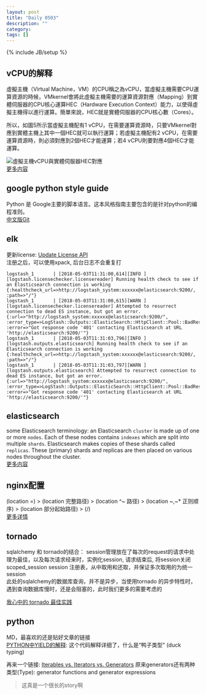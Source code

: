```yaml
---
layout: post
title: "Daily 0503"
description: ""
category: 
tags: []
---
```

{% include JB/setup %}



## vCPU的解释    

虛擬主機（Virtual Machine，VM）的CPU稱之為vCPU，當虛擬主機需要CPU運算資源的時候，VMkernel會將此虛擬主機需要的運算資源對應（Mapping）到實體伺服器的CPU核心運算HEC（Hardware Execution Context）能力，以使得虛擬主機得以進行運算。簡單來說，HEC就是實體伺服器的CPU核心數（Cores）。   

所以，如圖5所示當虛擬主機配有1 vCPU，在需要運算資源時，只要VMkernel對應到實體主機上其中一個HEC就可以執行運算；若虛擬主機配有2 vCPU，在需要運算資源時，則必須對應到2個HEC才能運算；若4 vCPU則要對應4個HEC才能運算。  


![虛擬主機vCPU與實體伺服器HEC對應](http://www.netadmin.com.tw/images/news/NP120109000212031413512801.png)   
[更多内容 ](http://www.netadmin.com.tw/article_content.aspx?sn=1201090002&jump=2)  


## google python style guide  

Python 是 Google主要的脚本语言。这本风格指南主要包含的是针对python的编程准则。  
[中文版Git](https://github.com/zh-google-styleguide/zh-google-styleguide/tree/master/google-python-styleguide)   

## elk 

更新license: [Update License API](https://www.elastic.co/guide/en/elasticsearch/reference/6.2/update-license.html)   
注册之后，可以使用xpack, 后台日志不会重复打   

```
logstash_1       | [2018-05-03T11:31:00,614][INFO ][logstash.licensechecker.licensereader] Running health check to see if an Elasticsearch connection is working {:healthcheck_url=>http://logstash_system:xxxxxx@elasticsearch:9200/, :path=>"/"}
logstash_1       | [2018-05-03T11:31:00,615][WARN ][logstash.licensechecker.licensereader] Attempted to resurrect connection to dead ES instance, but got an error. {:url=>"http://logstash_system:xxxxxx@elasticsearch:9200/", :error_type=>LogStash::Outputs::ElasticSearch::HttpClient::Pool::BadResponseCodeError, :error=>"Got response code '401' contacting Elasticsearch at URL 'http://elasticsearch:9200/'"}
logstash_1       | [2018-05-03T11:31:03,796][INFO ][logstash.outputs.elasticsearch] Running health check to see if an Elasticsearch connection is working {:healthcheck_url=>http://logstash_system:xxxxxx@elasticsearch:9200/, :path=>"/"}
logstash_1       | [2018-05-03T11:31:03,797][WARN ][logstash.outputs.elasticsearch] Attempted to resurrect connection to dead ES instance, but got an error. {:url=>"http://logstash_system:xxxxxx@elasticsearch:9200/", :error_type=>LogStash::Outputs::ElasticSearch::HttpClient::Pool::BadResponseCodeError, :error=>"Got response code '401' contacting Elasticsearch at URL 'http://elasticsearch:9200/'"}
```



## elasticsearch  

some Elasticsearch terminology: 
an Elasticsearch `cluster` is made up of one or more `nodes`. Each of these nodes contains `indexes` which are split into multiple `shards`. Elasticsearch makes copies of these shards called `replicas`. These (primary) shards and replicas are then placed on various nodes throughout the cluster.   
[更多内容](http://chrissimpson.co.uk/elasticsearch-yellow-cluster-status-explained.html)   



## nginx配置
(location =) > (location 完整路径) > (location ^~ 路径) > (location ~,~* 正则顺序) > (location 部分起始路径) > (/)  
[更多详情](http://seanlook.com/2015/05/17/nginx-location-rewrite/)  

## tornado

sqlalchemy 和 tornado的结合： session管理放在了每次的request的请求中处理为最佳，以及每次请求经来时，实例化session, 请求结束后, 将session关闭  
scoped_session session 注册表，从中取用和还取，并保证多次取用的为统一session   
此处的sqlalchemy的数据库查询，并不是异步，当使用tornado 的异步特性时，遇到查询数据库慢时，还是会阻塞的，此时我们更多的需要考虑的  

[我心中的 tornado 最佳实践](https://segmentfault.com/a/1190000008650442)  


## python 
MD，最喜欢的还是贴好文章的链接  
[PYTHON中YIELD的解释](http://www.wklken.me/posts/2013/07/18/python-translate-yield.html): 这个代码解释详细了，什么是“鸭子类型" (duck typing)   

再来一个链接: [Iterables vs. Iterators vs. Generators](http://nvie.com/posts/iterators-vs-generators/) 原来generators还有两种类型(Type): generator functions and generator expressions   

> 这真是一个很长的story啊

